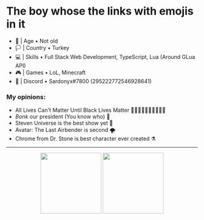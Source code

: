 # The boy whose the links with emojis in it
- 🎂 | Age • Not old
- 🏳️ | Country • Turkey
- 💻 | Skills • Full Stack Web Development, TypeScript, Lua (Around GLua API)
- 🎮 | Games • LoL, Minecraft
- 📧 | Discord • Sardonyx#7800 (295222772546928641)

### My opinions:
- All Lives Can't Matter Until Black Lives Matter ✊🏻✊🏼✊🏽✊🏾✊🏿
- *Bonk* our president (You know who) 🔨
- Steven Universe is the best show yet 🌸
- Avatar: The Last Airbender is second 🌪
- Chrome from Dr. Stone is best character ever created ⚗ <br>
<hr>

<p align="center">
  <a>
  <img height="160em" src="https://github-readme-stats-eight-theta.vercel.app/api?username=Sardonyx78&show_icons=true&theme=slateorange&include_all_commits=true&title_color=faa627&icon_color=faa627&text_color=ffffff&bg_color=36393f">
  <img height="160em" src="https://github-readme-stats-eight-theta.vercel.app/api/top-langs/?username=Sardonyx78&layout=compact&langs_count=8&title_color=faa627&icon_color=faa627&text_color=ffffff&bg_color=36393f">
  </a>
</p>

